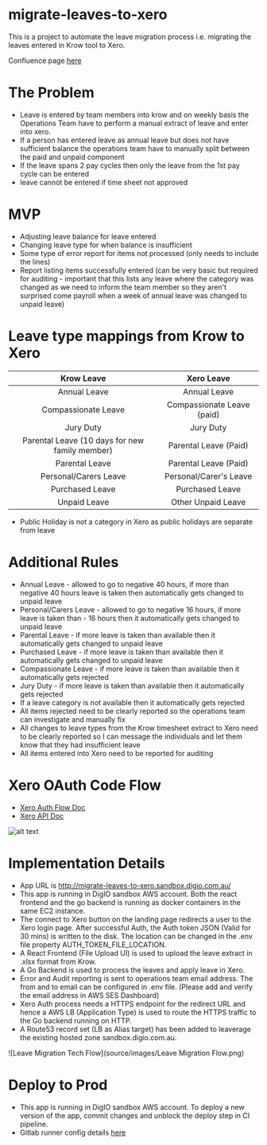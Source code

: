 # migrate-leaves-to-xero
This is a project to automate the leave migration process i.e. migrating the leaves entered in Krow tool to Xero.

Confluence page [here](https://mantelgroup.atlassian.net/wiki/spaces/DIG/pages/853639229/automation+of+leave+from+krow+to+xero)


# The Problem
- Leave is entered by team members into krow and on weekly basis the Operations Team have to perform a manual extract of leave and enter into xero.
- If a person has entered leave as annual leave but does not have sufficient balance the operations team have to manually split between the paid and unpaid component
- If the leave spans 2 pay cycles then only the leave from the 1st pay cycle can be entered 
- leave cannot be entered if time sheet not approved

# MVP
- Adjusting leave balance for leave entered
- Changing leave type for when balance is insufficient
- Some type of error report for items not processed (only needs to include the lines)
- Report listing items successfully entered (can be very basic but required for auditing - important that this lists any leave where the category was changed as we need to inform the team member so they aren't surprised come payroll when a week of annual leave was changed to unpaid leave)

# Leave type mappings from Krow to Xero
| Krow Leave        | Xero Leave |
| :-------------: |:-------------:| 
| Annual Leave          | Annual Leave | 
| Compassionate Leave   | Compassionate Leave (paid) |   
| Jury Duty             | Jury Duty |    
| Parental Leave (10 days for new family member) | Parental Leave (Paid) |
| Parental Leave        | Parental Leave (Paid) |
| Personal/Carers Leave | Personal/Carer's Leave |
| Purchased Leave       | Purchased Leave |
| Unpaid Leave          | Other Unpaid Leave |

* Public Holiday is not a category in Xero as public holidays are separate from leave

# Additional Rules
* Annual Leave - allowed to go to negative 40 hours, if more than negative 40 hours leave is taken then automatically gets changed to unpaid leave
* Personal/Carers Leave - allowed to go to negative 16 hours, if more leave is taken than - 16 hours then it automatically gets changed to unpaid leave
* Parental Leave - if more leave is taken than available then it automatically gets changed to unpaid leave
* Purchased Leave - if more leave is taken than available then it automatically gets changed to unpaid leave
* Compassionate Leave - if more leave is taken than available then it automatically gets rejected
* Jury Duty - if more leave is taken than available then it automatically gets rejected
* If a leave category is not available then it automatically gets rejected
* All items rejected need to be clearly reported so the operations team can investigate and manually fix
* All changes to leave types from the Krow timesheet extract to Xero need to be clearly reported so I can message the individuals and let them know that they had insufficient leave
* All items entered into Xero need to be reported for auditing

# Xero OAuth Code Flow

- [Xero Auth Flow Doc](https://developer.xero.com/documentation/oauth2/auth-flow)
- [Xero API Doc](https://developer.xero.com/documentation/payroll-api/overview)

![alt text](https://developer.xero.com/static/images/documentation/authflow.svg)

# Implementation Details
* App URL is http://migrate-leaves-to-xero.sandbox.digio.com.au/
* This app is running in DigIO sandbox AWS account. Both the react frontend and the go backend is running as docker containers in the same EC2 instance.
* The connect to Xero button on the landing page redirects a user to the Xero login page. After successful Auth, the Auth token JSON (Valid for 30 mins) is written to the disk. The location can be changed in the .env file property AUTH_TOKEN_FILE_LOCATION.
* A React Frontend (File Upload UI) is used to upload the leave extract in .xlsx format from Krow.
* A Go Backend is used to process the leaves and apply leave in Xero.
* Error and Audit reporting is sent to operations team email address. The from and to email can be configured in .env file. (Please add and verify the email address in AWS SES Dashboard)
* Xero Auth process needs a HTTPS endpoint for the redirect URL and hence a AWS LB (Application Type) is used to route the HTTPS traffic to the Go backend running on HTTP.
* A Route53 record set (LB as Alias target) has been added to leaverage the existing hosted zone sandbox.digio.com.au.

![Leave Migration Tech Flow](source/images/Leave Migration Flow.png)

# Deploy to Prod
* This app is running in DigIO sandbox AWS account. To deploy a new version of the app, commit changes and unblock the deploy
step in CI pipeline.
* Gitlab runner config details [here](https://mantelgroup.atlassian.net/wiki/spaces/OP/pages/629243910/GitLab+CI+Setup)